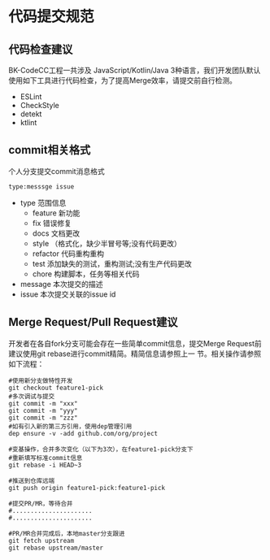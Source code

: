 # 代码提交规范

## 代码检查建议
BK-CodeCC工程一共涉及 JavaScript/Kotlin/Java 3种语言，我们开发团队默认使用如下工具进行代码检查，为了提高Merge效率，请提交前自行检测。
- ESLint
- CheckStyle
- detekt
- ktlint


## commit相关格式

个人分支提交commit消息格式

```
type:messsge issue
```

* type 范围信息
  * feature 新功能
  * fix 错误修复
  * docs 文档更改
  * style （格式化，缺少半冒号等;没有代码更改）
  * refactor 代码重构重构
  * test 添加缺失的测试，重构测试;没有生产代码更改
  * chore 构建脚本，任务等相关代码
* message 本次提交的描述 
* issue 本次提交关联的issue id

## Merge Request/Pull Request建议

开发者在各自fork分支可能会存在一些简单commit信息，提交Merge Request前建议使用git rebase进行commit精简。精简信息请参照上一
节。相关操作请参照如下流程：

```shell
#使用新分支做特性开发
git checkout feature1-pick
#多次调试与提交
git commit -m "xxx"
git commit -m "yyy"
git commit -m "zzz"
#如有引入新的第三方引用，使用dep管理引用
dep ensure -v -add github.com/org/project

#变基操作，合并多次变化（以下为3次），在feature1-pick分支下
#重新填写标准commit信息
git rebase -i HEAD~3

#推送到仓库远端
git push origin feature1-pick:feature1-pick

#提交PR/MR，等待合并
#......................
#......................

#PR/MR合并完成后，本地master分支跟进
git fetch upstream
git rebase upstream/master
```